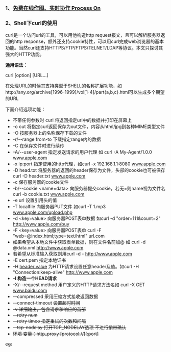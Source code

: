 ### 1、[免费在线作图、实时协作 Process On](https://www.processon.com/)



### 2、Shell下curl的使用

 curl是一个访问url的工具，可以用他构造http request报文，且可以解析服务器返回的http response，额外还支持cookie特性，可以用curl完成web浏览器的基本功能。当然curl还支持HTTPS/FTP/FTPS/TELNET/LDAP等协议。本文只探讨其强大的HTTP功能。

**通用语法：**

curl [option] [URL...]

在处理URL的时候其支持类型于SHELL的名称扩展功能，如http://any.org/archive[1996-1999]/vol[1-4]/part{a,b,c}.html可以生成多个期望的URL

下面介绍选项功能：

- 不带任何参数时 curl 将返回指定url中的数据并打印在屏幕上
- -o out  将指定curl返回保存为out文件，内容从html/jpg到各种MIME类型文件
- -O  按服务器上的名称保存下载的文件
- -r/--range  from-to 下载指定range内的数据
- -C 在保存文件时进行续传
- -A/--user-agent  <ua>  指定发送请求的用户代理 如 curl -A My-Agent/1.0.0 www.apple.com 
- -x  ip:port 指定使用的http代理，如curl -x 192.168.1.1:8080 www.apple.com
- -D head.txt  将服务器的返回的header保存为文件，头部的cookie也可被保存  curl -D header.txt www.apple.com
- -c <file> 保存服务器的cookie文件
- -b/--cookie  <name=data>  向服务器提交cookie，若无=则name视为文件名  curl -b cookie.txt www.apple.com
- -e url  设置引用头的值
- -T localfile  向服务器PUT文件 如curl -T 1.mp3  www.apple.com/upload.php
- -d <key=value>  向服务器POST表单数据 如curl -d "order=111&count=2" http://www.apple.com/buy
- -F <key=value> 向服务器POST表单 curl -F "web=@index.html;type=text/html" url.com
- 如果希望从本地文件中获取表单数据，则在文件名前加@ 如 curl -d @data.xml http://www.apple.com
- 若希望从标准输入获取则用curl -d - http://www.apple.com
- -E cert.pem  指定本地证书
- -H <header:value>  为HTTP请求设置任意header及值。如curl -H "Connection:keep-alive" http://www.apple.com
- **-I  构造一个HEAD请求**
- -X/--request method 用户定义的HTTP请求方法名如 curl -X GET www.baidu.com
- --compressed 采用压缩方式接收返回数据
- --connect-timeout <s> 设置超时时间
- -v 详细输出，包含请求和响应的首部
- --retry num
- --retry timeo 指定重试的次数和间隔
- --tcp-nodelay 打开TCP_NODELAY选项  不进行捎带确认
- 环境 变量：http_proxy [protocol://]<host>[:port]



eg: 